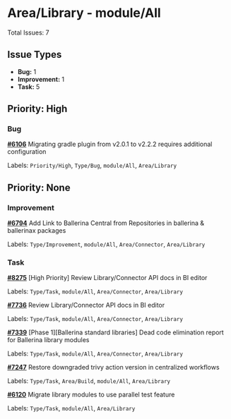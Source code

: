 # Area/Library - module/All

Total Issues: 7

## Issue Types

- **Bug:** 1
- **Improvement:** 1
- **Task:** 5

## Priority: High

### Bug

**[#6106](https://github.com/ballerina-platform/ballerina-library/issues/6106)** Migrating gradle plugin from v2.0.1 to v2.2.2 requires additional configuration

Labels: `Priority/High`, `Type/Bug`, `module/All`, `Area/Library`

## Priority: None

### Improvement

**[#6794](https://github.com/ballerina-platform/ballerina-library/issues/6794)** Add Link to Ballerina Central from Repositories in ballerina & ballerinax packages

Labels: `Type/Improvement`, `module/All`, `Area/Connector`, `Area/Library`

### Task

**[#8275](https://github.com/ballerina-platform/ballerina-library/issues/8275)** [High Priority] Review Library/Connector API docs in BI editor

Labels: `Type/Task`, `module/All`, `Area/Connector`, `Area/Library`

**[#7736](https://github.com/ballerina-platform/ballerina-library/issues/7736)** Review Library/Connector API docs in BI editor

Labels: `Type/Task`, `module/All`, `Area/Connector`, `Area/Library`

**[#7339](https://github.com/ballerina-platform/ballerina-library/issues/7339)** [Phase 1][Ballerina standard libraries] Dead code elimination report for Ballerina library modules

Labels: `Type/Task`, `module/All`, `Area/Connector`, `Area/Library`

**[#7247](https://github.com/ballerina-platform/ballerina-library/issues/7247)** Restore downgraded trivy action version in centralized workflows

Labels: `Type/Task`, `Area/Build`, `module/All`, `Area/Library`

**[#6120](https://github.com/ballerina-platform/ballerina-library/issues/6120)** Migrate library modules to use parallel test feature 

Labels: `Type/Task`, `module/All`, `Area/Library`

